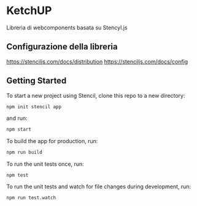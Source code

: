 # KetchUP

Libreria di webcomponents basata su Stencyl.js

## Configurazione della libreria

https://stenciljs.com/docs/distribution
https://stenciljs.com/docs/config

## Getting Started

To start a new project using Stencil, clone this repo to a new directory:

```bash
npm init stencil app
```

and run:

```bash
npm start
```

To build the app for production, run:

```bash
npm run build
```

To run the unit tests once, run:

```
npm test
```

To run the unit tests and watch for file changes during development, run:

```
npm run test.watch
```
